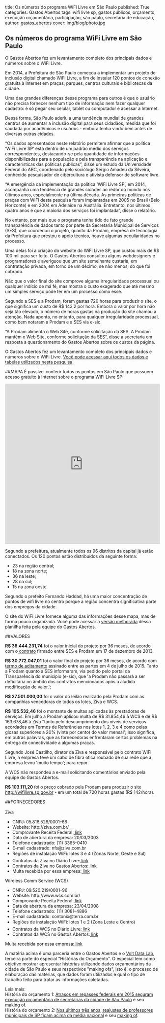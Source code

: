 title: Os números do programa WiFi Livre em São Paulo
published: True
categories: Gastos Abertos
tags: wifi livre sp, gastos públicos, orçamento, execução orçamentária, participação, são paulo, secretaria de educação, 
author: gastos_abertos
cover: img/blog/photo.jpg

## Os números do programa WiFi Livre em São Paulo
O Gastos Abertos fez um levantamento completo dos principais dados e números sobre o WiFi Livre.

Em 2014, a Prefeitura de São Paulo começou a implementar um projeto de inclusão digital chamado WiFi Livre, a fim de instalar 120 pontos de conexão gratuita à Internet em praças, parques, centros culturais e bibliotecas da cidade.

Uma das grandes diferenças desse programa para outros é que o usuário não precisa fornecer nenhum tipo de informação nem fazer qualquer cadastro: é só pegar seu celular, tablet ou computador e acessar a Internet.

Dessa forma, São Paulo aderiu a uma tendência mundial de grandes centros de aumentar a inclusão digital para seus cidadãos, medida que foi saudada por acadêmicos e usuários - embora tenha vindo bem antes de diversas outras cidades.

“Os dados apresentados neste relatório permitem afirmar que a política ‘WiFi Livre SP’ está dentro de um padrão médio dos serviços correspondentes, destacando-se pela quantidade de informações disponibilizadas para a população e pela transparência na aplicação e características das políticas públicas”, disse um estudo da Universidade Federal do ABC, coordenado pelo sociólogo Sérgio Amadeu da Silveira, conhecido pesquisador de cibercultura e ativista defensor de software livre.

“A emergência da implementação da política ‘WiFi Livre SP’, em 2014, acompanha uma tendência de grandes cidades ao redor do mundo nos últimos anos, especialmente na última década. As primeiras políticas de praças com WiFi desta pesquisa foram implantadas em 2005 no Brasil (Belo Horizonte) e em 2004 em Adelaide na Austrália. Entretanto, nos últimos quatro anos é que a maioria dos serviços foi implantada”, disse o relatório.

No entanto, por mais que o programa tenha tido de fato grande transparência de dados tanto por parte da Secretaria Municipal de Serviços (SES), que coordenou o projeto, quanto da Prodam, empresa de tecnologia da Prefeitura que prestou o apoio técnico, houve algumas peculiaridades no processo.

Uma delas foi a criação do website do WiFi Livre SP, que custou mais de R$ 100 mil para ser feito. O Gastos Abertos consultou alguns webdesigners e programadores e averiguou que um site semelhante custaria, em contratação privada, em torno de um décimo, se não menos, do que foi cobrado.

Não que o valor final do site comprove alguma irregularidade processual ou qualquer indício de má fé, mas mostra o custo exagerado que até mesmo um simples serviço pode ter em um processo como esse.

Segundo a SES e a Prodam, foram gastas 720 horas para produzir o site, o que significa um custo de R$ 143,2 por hora. Embora o valor por hora não seja tão elevado, o número de horas gastas na produção do site chamou a atenção. Nada aponta, no entanto, para qualquer irregularidade processual, como bem notaram a Prodam e a SES via e-sic.

“A Prodam alimenta o Web Site, conforme solicitação da SES. A Prodam mantém o Web Site, conforme solicitação da SES”, disse a secretaria em resposta a questionamento do Gastos Abertos sobre os custos da página.

O Gastos Abertos fez um levantamento completo dos principais dados e números sobre o WiFi Livre. <a href="https://github.com/voltdatalab/Docs-Wifi-Livre-SP" target="_blank"> Você pode acessar aqui todos os dados e tabelas utilizados nesta pesquisa</a>.

##MAPA
É possível conferir todos os pontos em São Paulo que possuem acesso gratuito à Internet sobre o programa WiFi Livre SP:
<iframe width="100%" height="520" frameborder="0" src="https://voltdatalab.cartodb.com/viz/15e230d2-cb89-11e5-856a-0ef7f98ade21/embed_map" allowfullscreen webkitallowfullscreen mozallowfullscreen oallowfullscreen msallowfullscreen></iframe>

Segundo a prefeitura, atualmente todos os 96 distritos da capital já estão conectados. Os 120 pontos estão distribuídos da seguinte forma:
<ul>
  <li>
    23 na região central;
  </li>
  <li>
    18 na zona norte;
  </li>
  <li>
    36 na leste;
  </li>
  <li>
    28 na sul;
  </li>
  <li>
    15 na zona oeste.
  </li>
</ul>
Segundo o prefeito Fernando Haddad, há uma maior concentração de pontos de wifi livre no centro porque a região concentra significativa parte dos empregos da cidade.

O site do WiFi Livre fornece alguma das informações desse mapa, mas de forma pouco organizada. Você pode acessar a <a href="https://docs.google.com/spreadsheets/d/1oOHlA6gD1q0sHJefxRasVSZ9FXTUuGmZSWjGv0nOCzM/edit?usp=sharing">versão melhorada</a> dessa planilha feita pela equipe do Gastos Abertos.

##VALORES

<b>R$ 38.444.231,74</b>
foi o valor inicial do projeto por 36 meses, de acordo com o<a href="https://github.com/voltdatalab/Docs-Wifi-Livre-SP/blob/master/Edital%2C%20contratos%20e%20aditivos/contrato_30-ses-13_-_rede_wi-fi_nas_pracas_1423234636.pdf"> contrato</a> firmado entre SES e Prodam em 17 de dezembro de 2013.

<b>R$ 30.772.047,01</b>
foi o valor final do projeto por 36 meses, de acordo com<a href="https://github.com/voltdatalab/Docs-Wifi-Livre-SP/blob/master/Edital%2C%20contratos%20e%20aditivos/13935_TA%2001%20AO%20TC%2030-SES-13.PDF"> termo de aditamento</a> assinado entre as partes em 4 de julho de 2015.
Tanto a Prodam quanto a SES informaram, via pedido pelo portal da Transparência do município (e-sic), que 'a Prodam não passará a ser deficitária no âmbito dos contratos mencionados após a aludida modificação de valor.';

<b>R$ 27.501.000,00</b>
foi o valor do leilão realizado pela Prodam com as companhias vencedoras de todos os lotes, Ziva e WCS.

<b>R$ 195.532,46</b>
foi o montante de multas aplicadas às prestadoras de serviços. Em julho a Prodam aplicou multa de R$ 31.854,46 à WCS e de R$ 163.678,46 à Ziva "tanto pelo descumprimento dos níveis de serviços acordados em Termos de Referências nos lotes 1, 2, 3 e 4 como pelas glosas superiores a 20% (vinte por cento) do valor mensal';
Isso significa, em outras palavras, que as fornecedoras enfrentaram certos problemas na entrega de conectividade a algumas praças.

Segundo José Castilho, diretor da Ziva e responsável pelo contrato WiFi Livre, a empresa teve um cabo de fibra ótica roubado de sua rede que a empresa levou 'muito tempo'; para repor.

A WCS não respondeu a e-mail solicitando comentários enviado pela equipe do Gastos Abertos.

<b>R$ 103.111,20</b>
foi o preço cobrado pela Prodam para produzir o site http://wifilivre.sp.gov.br - em um total de 720 horas gastas (R$ 142/hora).

##FORNECEDORES
<br><br>
Ziva
<ul>
  <li>
    CNPJ: 05.816.526/0001–68
  </li>
  <li>
    Website: http://ziva.com.br/
  </li>
  <li>
    Comprovante Receita Federal:<a href="https://www.dropbox.com/s/argahxhqsdhv2j2/ZIVA_comprovante_receitafederal.pdf?dl=0"> link</a>
  </li>
  <li>
    Data de abertura da empresa: 20/03/2003
  </li>
  <li>
    Telefone cadastrado: (11) 3365­–0410
  </li>
  <li>
    E-mail cadastrado: nfs@ziva.com.br
  </li>
  <li>
    Regiões de instalação WiFi: lotes 3 e 4 (Zonas Norte, Oeste e Sul)
  </li>
  <li>
    Contratos da Ziva no Diário Livre:<a href="http://devcolab.each.usp.br/do/?per_page=20&q=%2208.006/13%22&sort=data+asc"> link</a>
  </li>
  <li>
    Contratos da Ziva no Gastos Abertos:<a href="http://demo.gastosabertos.org/contrato/cnpj/05816526000168"> link</a>
  </li>
  <li>
    Multa recebida por essa empresa:<a href="http://e-negocioscidadesp.prefeitura.sp.gov.br/DetalheEvento.aspx?l=A6rub%2fZydmY%3d&e=zkFZIiP2we0%3d"> link</a>
  </li>
</ul>
Wireless Comm Service (WCS)
<ul>
  <li>
    CNPJ: 09.520.219/0001–96
  </li>
  <li>
    Website: http://www.wcs.com.br/
  </li>
  <li>
    Comprovante Receita Federal:<a href="https://www.dropbox.com/s/nlro6duos4k4j9y/WIRELESS%20COMM_comprovante_receitafederal.pdf?dl=0"> link</a>
  </li>
  <li>
    Data de abertura da empresa: 23/04/2008
  </li>
  <li>
    Telefone cadastrado: (11) 3081–4886
  </li>
  <li>
    E-mail cadastrado: contonix@terra.com.br
  </li>
  <li>
    Regiões de instalação WiFi: lotes 1 e 2 (Zona Leste e Centro)
  </li>
  <li>
    Contratos da WCS no Diário Livre:<a href="http://devcolab.each.usp.br/do/?per_page=20&q=%2208.006/13%22&sort=data+asc"> link</a>
  </li>
  <li>
    Contratos da WCS no Gastos Abertos:<a href="http://demo.gastosabertos.org/contrato/cnpj/09520219000196"> link</a>
  </li>
</ul>
Multa recebida por essa empresa:<a href="http://e-negocioscidadesp.prefeitura.sp.gov.br/DetalheEvento.aspx?l=A6rub%2fZydmY%3d&e=zkFZIiP2we0%3d"> link</a>


A matéria acima é uma parceria entre o Gastos Abertos e o <a href="http://www.voltdata.info/" target="_blank">Volt Data Lab</a>, terceira parte do especial "Histórias do Orçamento". O especial tem como objetivo mostrar apresentar histórias utilizando dados orçamentários da cidade de São Paulo e seus respectivos "making ofs", isto é, o processo de elaboração das matérias, que dados foram utilizados e qual o tipo de trabalho feito para tratar as informações coletadas. 

Leia mais:<br>
História do orçamento 1: <a href="http://gastosabertos.org/historia/2016/3/9/atrasos_em_repasses_seguram_execucao_orcamentaria_de_secretarias_paulistas/" target="_blank">Atrasos em repasses federais em 2015 seguram execução orçamentária de secretarias da cidade de São Paulo</a> e seu <a href="http://gastosabertos.org/historia/2016/3/15/making-of-atrasos_em_repasses_seguram_execucao_orcamentaria_de_secretarias_paulistas/" target="_blank">making of</a>.<br>
História do orçamento 2: <a href="http://gastosabertos.org/historia/2016/3/18/reajustes_de_professores_municipais_de_sp_ficam_acima_da_media_nacional">Nos últimos três anos, reajustes de professores municipais de SP ficam acima da média nacional</a> e seu <a href="http://gastosabertos.org/historia/2016/3/19/making_of_reajustes_de_professores_municipais_de_sp_ficam_acima_da_media_nacional" target="_blank">making of</a>.
